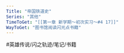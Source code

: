 ```yaml
---
Title: "帝国铁道史"
Series: "其他"
TimeToGet: "[[第一章 新学期～初次实习～#4 17]]"
WayToGet: "图书馆阅读闪光点书籍"
---
```


#英雄传说/闪之轨迹/笔记/书籍